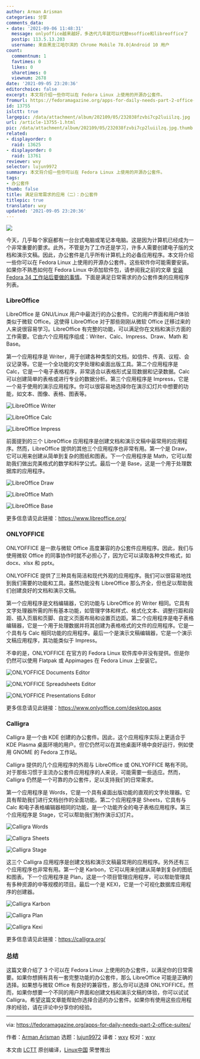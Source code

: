 ```yaml
---
author: Arman Arisman
categories: 分享
comments_data:
- date: '2021-09-06 11:48:31'
  message: onlyoffice越来越好，多迭代几年就可以代替msoffice和libreoffice了
  postip: 113.5.13.203
  username: 来自黑龙江哈尔滨的 Chrome Mobile 78.0|Android 10 用户
count:
  commentnum: 1
  favtimes: 0
  likes: 0
  sharetimes: 0
  viewnum: 2678
date: '2021-09-05 23:20:36'
editorchoice: false
excerpt: 本文将介绍一些你可以在 Fedora Linux 上使用的开源办公套件。
fromurl: https://fedoramagazine.org/apps-for-daily-needs-part-2-office-suites/
id: 13755
islctt: true
largepic: /data/attachment/album/202109/05/232038fzvbi7cp2luiilzq.jpg
url: /article-13755-1.html
pic: /data/attachment/album/202109/05/232038fzvbi7cp2luiilzq.jpg.thumb.jpg
related:
- displayorder: 0
  raid: 13625
- displayorder: 0
  raid: 13761
reviewer: wxy
selector: lujun9972
summary: 本文将介绍一些你可以在 Fedora Linux 上使用的开源办公套件。
tags:
- 办公套件
thumb: false
title: 满足日常需求的应用（二）：办公套件
titlepic: true
translator: wxy
updated: '2021-09-05 23:20:36'
---
```


![](/data/attachment/album/202109/05/232038fzvbi7cp2luiilzq.jpg)


今天，几乎每个家庭都有一台台式电脑或笔记本电脑。这是因为计算机已经成为一个非常重要的要求。此外，不管是为了工作还是学习，许多人需要创建电子版的文档和演示文稿。因此，办公套件是几乎所有计算机上的必备应用程序。本文将介绍一些你可以在 Fedora Linux 上使用的开源办公套件。这些软件你可能需要安装。如果你不熟悉如何在 Fedora Linux 中添加软件包，请参阅我之前的文章 [安装 Fedora 34 工作站后要做的事情](https://fedoramagazine.org/things-to-do-after-installing-fedora-34-workstation/)。下面是满足日常需求的办公套件类的应用程序列表。


### LibreOffice


LibreOffice 是 GNU/Linux 用户中最流行的办公套件。它的用户界面和用户体验类似于微软 Office。这使得 LibreOffice 对于那些刚刚从微软 Office 迁移过来的人来说很容易学习。LibreOffice 有完整的功能，可以满足你在文档和演示方面的工作需要。它由六个应用程序组成：Writer、Calc、Impress、Draw、Math 和 Base。


第一个应用程序是 Writer，用于创建各种类型的文档，如信件、传真、议程、会议记录等。它是一个全功能的文字处理和桌面出版工具。第二个应用程序是 Calc，它是一个电子表格程序，非常适合以表格形式呈现数据和记录数据。Calc 可以创建简单的表格或进行专业的数据分析。第三个应用程序是 Impress，它是一个易于使用的演示应用程序。你可以很容易地选择你在演示幻灯片中想要的功能，如文本、图像、表格、图表等。


![LibreOffice Writer](/data/attachment/album/202109/05/232038aa2i22r1l2qzv12r.png)


![LibreOffice Calc](/data/attachment/album/202109/05/232039luwcnwquneenngqn.png)


![LibreOffice Impress](/data/attachment/album/202109/05/232039tnoawb1bl48cbbbc.png)


前面提到的三个 LibreOffice 应用程序是创建文档和演示文稿中最常用的应用程序。然而，LibreOffice 提供的其他三个应用程序也非常有用。第一个是 Draw，它可以用来创建从简单到复杂的图纸和图表。下一个应用程序是 Math，它可以帮助我们做出完美格式的数学和科学公式。最后一个是 Base，这是一个用于处理数据库的应用程序。


![LibreOffice Draw](/data/attachment/album/202109/05/232040fujwcca606cc669a.png)


![LibreOffice Math](/data/attachment/album/202109/05/232040z9b9debef4s0baqf.png)


![LibreOffice Base](/data/attachment/album/202109/05/232041g99xxfbx94b9bhbg.png)


更多信息请见此链接：<https://www.libreoffice.org/>


### ONLYOFFICE


ONLYOFFICE 是一款与微软 Office 高度兼容的办公套件应用程序。因此，我们与使用微软 Office 的同事协作时就不必担心了，因为它可以读取各种文件格式，如 docx、xlsx 和 pptx。


ONLYOFFICE 提供了三种具有简洁和现代外观的应用程序。我们可以很容易地找到我们需要的功能和工具。虽然功能没有 LibreOffice 那么齐全，但也足以帮助我们创建良好的文档和演示文稿。


第一个应用程序是文档编辑器，它的功能与 LibreOffice 的 Writer 相同。它具有文字处理器所需的所有基本功能，如管理字体和样式、格式化文本、调整行距和段距、插入页眉和页脚、自定义页面布局和设置页边距。第二个应用程序是电子表格编辑器，它是一个用于处理数据并将其创建为表格格式的文件的应用程序。它是一个具有与 Calc 相同功能的应用程序。最后一个是演示文稿编辑器，它是一个演示文稿应用程序，其功能类似于 Impress。


不幸的是，ONLYOFFICE 在官方的 Fedora Linux 软件库中并没有提供。但是你仍然可以使用 Flatpak 或 Appimages 在 Fedora Linux 上安装它。


![ONLYOFFICE Documents Editor](/data/attachment/album/202109/05/232041dpmsui2pmlhcuasu.png)


![ONLYOFFICE Spreadsheets Editor](/data/attachment/album/202109/05/232042eyyvgkfsk6xgzzke.png)


![ONLYOFFICE Presentations Editor](/data/attachment/album/202109/05/232042n86fhefgj8b666ef.png)


更多信息请见此链接：<https://www.onlyoffice.com/desktop.aspx>


### Calligra


Calligra 是一个由 KDE 创建的办公套件。因此，这个应用程序实际上更适合于 KDE Plasma 桌面环境的用户。但它仍然可以在其他桌面环境中良好运行，例如使用 GNOME 的 Fedora 工作站。


Calligra 提供的几个应用程序的外观与 LibreOffice 或 ONLYOFFICE 略有不同。对于那些习惯于主流办公套件应用程序的人来说，可能需要一些适应。然而，Calligra 仍然是一个可靠的办公套件，足以支持我们的日常需求。


第一个应用程序是 Words，它是一个具有桌面出版功能的直观的文字处理器。它具有帮助我们进行文档创作的全面功能。第二个应用程序是 Sheets，它具有与 Calc 和电子表格编辑器相同的功能，是一个功能齐全的电子表格应用程序。第三个应用程序是 Stage，它可以帮助我们制作演示幻灯片。


![Calligra Words](/data/attachment/album/202109/05/232042g1gbz6s2mei6egjs.png)


![Calligra Sheets](/data/attachment/album/202109/05/232043o6btexa6t1l300y6.png)


![Calligra Stage](/data/attachment/album/202109/05/232043wz925o5vl523zit4.png)


这三个 Calligra 应用程序是创建文档和演示文稿最常用的应用程序。另外还有三个应用程序也非常有用。第一个是 Karbon，它可以用来创建从简单到复杂的图纸和图表。下一个应用程序是 Plan，这是一个项目管理应用程序，可以帮助管理具有多种资源的中等规模的项目。最后一个是 KEXI，它是一个可视化数据库应用程序的创建器。


![Calligra Karbon](/data/attachment/album/202109/05/232044uqp4v24x7uw17uv7.png)


![Calligra Plan](/data/attachment/album/202109/05/232044k7juiv3a32iqhuv1.png)


![Calligra Kexi](/data/attachment/album/202109/05/232045zk0mwt78mfkzmwwl.png)


更多信息请见此链接：<https://calligra.org/>


### 总结


这篇文章介绍了 3 个可以在 Fedora Linux 上使用的办公套件，以满足你的日常需要。如果你想拥有具有一套完整功能的办公套件，那么 LibreOffice 可能是正确的选择。如果想与微软 Office 有良好的兼容性，那么你可以选择 ONLYOFFICE。然而，如果你想要一个不同的用户界面和创建文档和演示文稿的体验，你可以试试 Calligra。希望这篇文章能帮助你选择合适的办公套件。如果你有使用这些应用程序的经验，请在评论中分享你的经验。




---


via: <https://fedoramagazine.org/apps-for-daily-needs-part-2-office-suites/>


作者：[Arman Arisman](https://fedoramagazine.org/author/armanwu/) 选题：[lujun9972](https://github.com/lujun9972) 译者：[wxy](https://github.com/wxy) 校对：[wxy](https://github.com/wxy)


本文由 [LCTT](https://github.com/LCTT/TranslateProject) 原创编译，[Linux中国](https://linux.cn/) 荣誉推出